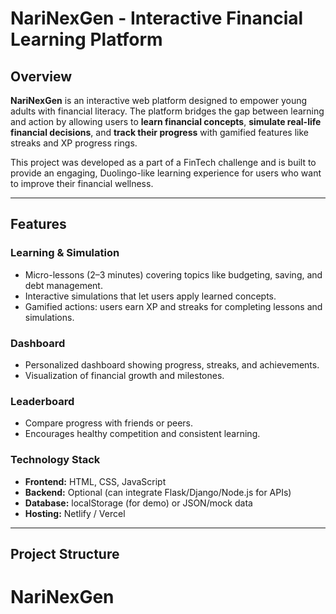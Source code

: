 # NariNexGen - Interactive Financial Learning Platform

## Overview
**NariNexGen** is an interactive web platform designed to empower young adults with financial literacy. The platform bridges the gap between learning and action by allowing users to **learn financial concepts**, **simulate real-life financial decisions**, and **track their progress** with gamified features like streaks and XP progress rings.

This project was developed as a part of a FinTech challenge and is built to provide an engaging, Duolingo-like learning experience for users who want to improve their financial wellness.

---

## Features

### Learning & Simulation
- Micro-lessons (2–3 minutes) covering topics like budgeting, saving, and debt management.
- Interactive simulations that let users apply learned concepts.
- Gamified actions: users earn XP and streaks for completing lessons and simulations.

### Dashboard
- Personalized dashboard showing progress, streaks, and achievements.
- Visualization of financial growth and milestones.

### Leaderboard
- Compare progress with friends or peers.
- Encourages healthy competition and consistent learning.

### Technology Stack
- **Frontend:** HTML, CSS, JavaScript  
- **Backend:** Optional (can integrate Flask/Django/Node.js for APIs)  
- **Database:** localStorage (for demo) or JSON/mock data  
- **Hosting:** Netlify / Vercel  

---

## Project Structure
# NariNexGen
